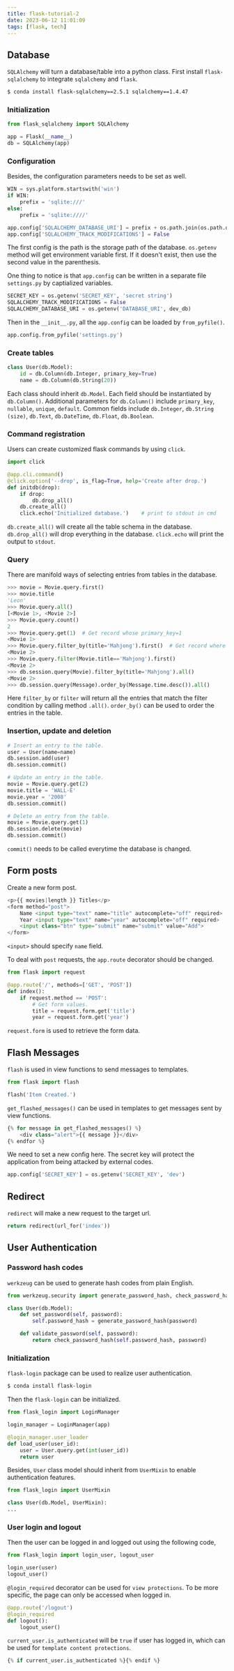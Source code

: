 ```yaml
---
title: flask-tutorial-2
date: 2023-06-12 11:01:09
tags: [flask, tech]
---
```


## Database

`SQLAlchemy` will turn a database/table into a python class. First install `flask-sqlalchemy` to integrate `sqlalchemy` and `flask`.

``` bash
$ conda install flask-sqlalchemy==2.5.1 sqlalchemy==1.4.47
```

### Initialization

``` python
from flask_sqlalchemy import SQLAlchemy

app = Flask(__name__)
db = SQLAlchemy(app)
```

### Configuration
Besides, the configuration parameters needs to be set as well. 

``` python
WIN = sys.platform.startswith('win')
if WIN:
    prefix = 'sqlite:///'
else:
    prefix = 'sqlite:////'

app.config['SQLALCHEMY_DATABASE_URI'] = prefix + os.path.join(os.path.dirname(app.root_path), os.getenv('DATABASE_FILE', 'data.db'))
app.config['SQLALCHEMY_TRACK_MODIFICATIONS'] = False 
``` 

The first config is the path is the storage path of the database. `os.getenv` method will get environment variable first. If it doesn't exist, then use the second value in the parenthesis.

One thing to notice is that `app.config` can be written in a separate file `settings.py` by captialized variables.

``` python
SECRET_KEY = os.getenv('SECRET_KEY', 'secret string')
SQLALCHEMY_TRACK_MODIFICATIONS = False
SQLALCHEMY_DATABASE_URI = os.getenv('DATABASE_URI', dev_db)
```

Then in the `__init__.py`, all the `app.config` can be loaded by `from_pyfile()`.

``` python
app.config.from_pyfile('settings.py')
```

### Create tables

``` python
class User(db.Model): 
    id = db.Column(db.Integer, primary_key=True)
    name = db.Column(db.String(20)) 
```

Each class should inherit `db.Model`. Each field should be instantiated by `db.Column()`. Additional parameters for `db.Column()` include `primary_key`, `nullable`, `unique`, `default`. Common fields include `db.Integer`, `db.String (size)`, `db.Text`, `db.DateTime`, `db.Float`, `db.Boolean`.


### Command registration

Users can create customized flask commands by using `click`.

``` python
import click

@app.cli.command() 
@click.option('--drop', is_flag=True, help='Create after drop.')
def initdb(drop):
    if drop:
        db.drop_all()
    db.create_all()
    click.echo('Initialized database.')    # print to stdout in cmd
``` 

`db.create_all()` will create all the table schema in the database. `db.drop_all()` will drop everything in the database. `click.echo` will print the output to `stdout`.

### Query

There are manifold ways of selecting entries from tables in the database.

``` python
>>> movie = Movie.query.first()
>>> movie.title
'Leon'
>>> Movie.query.all()
[<Movie 1>, <Movie 2>]
>>> Movie.query.count()
2
>>> Movie.query.get(1)  # Get record whose primary_key=1
<Movie 1>
>>> Movie.query.filter_by(title='Mahjong').first()  # Get record where title field is 'Mahjong'.
<Movie 2>
>>> Movie.query.filter(Movie.title=='Mahjong').first()
<Movie 2>
>>> db.session.query(Movie).filter_by(title='Mahjong').all()
<Movie 2>
>>> db.session.query(Message).order_by(Message.time.desc()).all()
```

Here `filter_by` or `filter` will return all the entries that match the filter condition by calling method `.all()`. `order_by()` can be used to order the entries in the table.



### Insertion, update and deletion

``` python
# Insert an entry to the table.
user = User(name=name)
db.session.add(user)
db.session.commit()

# Update an entry in the table.
movie = Movie.query.get(2)
movie.title = 'WALL-E'
movie.year = '2008'
db.session.commit()

# Delete an entry from the table.
movie = Movie.query.get(1)
db.session.delete(movie)
db.session.commit()
```

`commit()` needs to be called everytime the database is changed.


## Form posts

Create a new form post.

``` python
<p>{{ movies|length }} Titles</p>
<form method="post">
    Name <input type="text" name="title" autocomplete="off" required>
    Year <input type="text" name="year" autocomplete="off" required>
    <input class="btn" type="submit" name="submit" value="Add">
</form>
```

`<input>` should specify `name` field.

To deal with `post` requests, the `app.route` decorator should be changed.

``` python
from flask import request

@app.route('/', methods=['GET', 'POST'])
def index():
    if request.method == 'POST':
        # Get form values.
        title = request.form.get('title') 
        year = request.form.get('year')
```

`request.form` is used to retrieve the form data.


## Flash Messages

`flash` is used in view functions to send messages to templates. 

``` python
from flask import flash

flash('Item Created.')
```

`get_flashed_messages()` can be used in templates to get messages sent by view functions.

``` python
{% for message in get_flashed_messages() %}
    <div class="alert">{{ message }}</div>
{% endfor %}
```

We need to set a new config here. The secret key will protect the application from being attacked by external codes.

``` python
app.config['SECRET_KEY'] = os.getenv('SECRET_KEY', 'dev')
```

## Redirect

`redirect` will make a new request to the target url.

``` python
return redirect(url_for('index')) 
```


## User Authentication

### Password hash codes

`werkzeug` can be used to generate hash codes from plain English.

``` python
from werkzeug.security import generate_password_hash, check_password_hash

class User(db.Model):
    def set_password(self, password):
        self.password_hash = generate_password_hash(password) 

    def validate_password(self, password):
        return check_password_hash(self.password_hash, password)
```

### Initialization
`flask-login` package can be used to realize user authentication.

``` bash
$ conda install flask-login
```

Then the `flask-login` can be initialized.

``` python
from flask_login import LoginManager

login_manager = LoginManager(app)

@login_manager.user_loader
def load_user(user_id):
    user = User.query.get(int(user_id))
    return user
```

Besides, `User` class model should inherit from `UserMixin` to enable authentication features. 

``` python
from flask_login import UserMixin

class User(db.Model, UserMixin):
...
```

### User login and logout

Then the user can be logged in and logged out using the following code,

``` python
from flask_login import login_user, logout_user

login_user(user)
logout_user()
```

`@login_required` decorator can be used for `view protections`. To be more specific, the page can only be accessed when logged in.

``` python
@app.route('/logout')
@login_required
def logout():
    logout_user() 
```

`current_user.is_authenticated` will be `true` if user has logged in, which can be used for `template content protections`.

``` python
{% if current_user.is_authenticated %}{% endif %}
```

